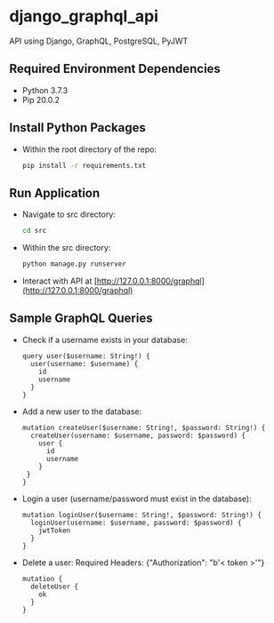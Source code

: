 # django_graphql_api
API using Django, GraphQL, PostgreSQL, PyJWT


## Required Environment Dependencies

- Python 3.7.3
- Pip 20.0.2

## Install Python Packages

- Within the root directory of the repo:
  ```bash
  pip install -r requirements.txt
  ```
## Run Application
- Navigate to src directory:
  ```bash
  cd src
  ```
- Within the src directory:
  ```bash
  python manage.py runserver
  ```

- Interact with API at [http://127.0.0.1:8000/graphql](http://127.0.0.1:8000/graphql)

## Sample GraphQL Queries

- Check if a username exists in your database:
  ```
  query user($username: String!) {
    user(username: $username) {
      id
      username
    }
  }
  ```

- Add a new user to the database:
  ```
  mutation createUser($username: String!, $password: String!) {
    createUser(username: $username, password: $password) {
      user {
        id
        username
      }
   }
  }
  ```

- Login a user (username/password must exist in the database):
  ```
  mutation loginUser($username: String!, $password: String!) {
    loginUser(username: $username, password: $password) {
      jwtToken
    }
  }
  ```

- Delete a user:
Required Headers: {"Authorization": "b'< token >'"}
  ```
  mutation {
    deleteUser {
      ok
    }
  }
  ```
